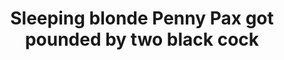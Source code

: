 ---
layout: post
title: Sleeping blonde Penny Pax got pounded by two black cock
duration: '27:32'
view: 180
rate: 2
video: 'http://pornmaki.com/embed/2320782'
priority: 0.9
changefreq: daily
---